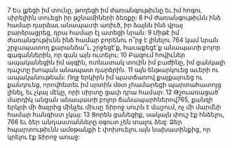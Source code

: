 7 Ես լքեցի իմ տունը,
թողեցի իմ ժառանգութիւնը
եւ իմ հոգու սիրելիին տուեցի իր թշնամիների ձեռքը:
8 Իմ ժառանգութիւնն ինձ համար դարձաւ անապատի առիւծ,
իր ձայնն ինձ վրայ բարձրացրեց,
դրա համար էլ ատեցի նրան:
9 Միթէ իմ ժառանգութիւնն ինձ համար բորենու ո՞րջ է լինելու
764 կամ նրան շրջապատող քարանձա՞ւ.
շրջեցէ՛ք, հաւաքեցէ՛ք անապատի բոլոր գազաններին,
որ գան այն ուտելու:
10 Բազում հովիւներ ապականեցին իմ այգին,
ոտնատակ տուին իմ բաժինը,
իմ ցանկալի դաշտը խոպան անապատ դարձրին.
11 այն ենթարկուեց աւերի ու ապականութեան:
Ողջ երկիրն իմ պատճառով քայքայուեց ու քանդուեց,
որովհետեւ իմ սրտին մօտ չհամարեցի պարտահատոյց լինել,
եւ չկայ մէկը, որի սիրտը ցաւի դրա համար:
12 Թշուառացած՝ մարդիկ անցան անապատի բոլոր ճանապարհներով765,
քանզի երկրի մի ծայրից մինչեւ միւսը Տիրոջ սուրն է մաշում,
ոչ մի մարմնի համար հանգիստ չկայ:
13 Ցորեն ցանեցիք, սակայն փուշ էք հնձելու,
766 եւ ձեր անդաստանները օգուտ չեն տալու ձեզ:
Ձեր հպարտութիւնն ամօթանքի է փոխուելու այն նախատինքից,
որ կրելու էք Տիրոջ առաջ:
